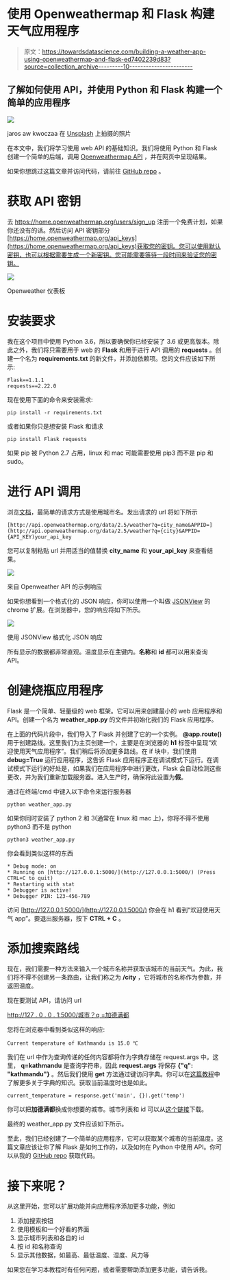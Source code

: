 # 使用 Openweathermap 和 Flask 构建天气应用程序

> 原文：<https://towardsdatascience.com/building-a-weather-app-using-openweathermap-and-flask-ed7402239d83?source=collection_archive---------10----------------------->

## 了解如何使用 API，并使用 Python 和 Flask 构建一个简单的应用程序

![](img/c3c0ddc56b76f1bf3d49a5be9b6916d7.png)

jaros aw kwoczaa 在 [Unsplash](https://unsplash.com?utm_source=medium&utm_medium=referral) 上拍摄的照片

在本文中，我们将学习使用 web API 的基础知识。我们将使用 Python 和 Flask 创建一个简单的后端，调用 [Openweathermap API](https://openweathermap.org/api) ，并在网页中呈现结果。

如果你想跳过这篇文章并访问代码，请前往 [GitHub repo](https://github.com/sagunsh/weather-app) 。

# 获取 API 密钥

去 https://home.openweathermap.org/users/sign_up 注册一个免费计划，如果你还没有的话。然后访问 API 密钥部分[https://home.openweathermap.org/api_keys](https://home.openweathermap.org/api_keys)获取您的密钥。您可以使用默认密钥，也可以根据需要生成一个新密钥。您可能需要等待一段时间来验证您的密钥。

![](img/9dcc5341b7179c1848da28df8674bda7.png)

Openweather 仪表板

# 安装要求

我在这个项目中使用 Python 3.6，所以要确保你已经安装了 3.6 或更高版本。除此之外，我们将只需要用于 web 的 **Flask** 和用于进行 API 调用的 **requests** 。创建一个名为 **requirements.txt** 的新文件，并添加依赖项。您的文件应该如下所示:

```
Flask==1.1.1
requests==2.22.0
```

现在使用下面的命令来安装需求:

```
pip install -r requirements.txt
```

或者如果你只是想安装 Flask 和请求

```
pip install Flask requests
```

如果 pip 被 Python 2.7 占用，linux 和 mac 可能需要使用 pip3 而不是 pip 和 sudo。

# 进行 API 调用

浏览[文档](https://openweathermap.org/current)，最简单的请求方式是使用城市名。发出请求的 url 将如下所示

```
[http://api.openweathermap.org/data/2.5/weather?q=city_name&APPID=](http://api.openweathermap.org/data/2.5/weather?q={city}&APPID={API_KEY)your_api_key
```

您可以复制粘贴 url 并用适当的值替换 **city_name** 和 **your_api_key** 来查看结果。

![](img/ad157328d318566d539e57062c3531dc.png)

来自 Openweather API 的示例响应

如果你想看到一个格式化的 JSON 响应，你可以使用一个叫做 [JSONView](https://chrome.google.com/webstore/detail/jsonview/chklaanhfefbnpoihckbnefhakgolnmc) 的 chrome 扩展。在浏览器中，您的响应将如下所示。

![](img/6935894d0b04be23d511d0c37e757bb3.png)

使用 JSONView 格式化 JSON 响应

所有显示的数据都非常直观。温度显示在**主**键内。**名称**和 **id** 都可以用来查询 API。

# 创建烧瓶应用程序

Flask 是一个简单、轻量级的 web 框架。它可以用来创建最小的 web 应用程序和 API。创建一个名为 **weather_app.py** 的文件并初始化我们的 Flask 应用程序。

在上面的代码片段中，我们导入了 Flask 并创建了它的一个实例。 **@app.route()** 用于创建路线。这里我们为主页创建一个，主要是在浏览器的 **h1** 标签中呈现“欢迎使用天气应用程序”。我们稍后将添加更多路线。在 if 块中，我们使用 **debug=True** 运行应用程序，这告诉 Flask 应用程序正在调试模式下运行。在调试模式下运行的好处是，如果我们在应用程序中进行更改，Flask 会自动检测这些更改，并为我们重新加载服务器。进入生产时，确保将此设置为**假**。

通过在终端/cmd 中键入以下命令来运行服务器

```
python weather_app.py
```

如果你同时安装了 python 2 和 3(通常在 linux 和 mac 上)，你将不得不使用 python3 而不是 python

```
python3 weather_app.py
```

你会看到类似这样的东西

```
* Debug mode: on
* Running on [http://127.0.0.1:5000/](http://127.0.0.1:5000/) (Press CTRL+C to quit)
* Restarting with stat
* Debugger is active!
* Debugger PIN: 123-456-789
```

访问 [http://127.0.0.1:5000/](http://127.0.0.1:5000/) 你会在 h1 看到“欢迎使用天气 app”。要退出服务器，按下 **CTRL + C** 。

# 添加搜索路线

现在，我们需要一种方法来输入一个城市名称并获取该城市的当前天气。为此，我们将不得不创建另一条路由，让我们称之为 **/city** ，它将城市的名称作为参数，并返回温度。

现在要测试 API，请访问 url

[http://127 . 0 . 0 . 1:5000/城市？q =加德满都](http://127.0.0.1:5000/city?q=kathmandu)

您将在浏览器中看到类似这样的响应:

```
Current temperature of Kathmandu is 15.0 ℃
```

我们在 url 中作为查询传递的任何内容都将作为字典存储在 request.args 中。这里， **q=kathmandu** 是查询字符串，因此 **request.args** 将保存 **{"q": "kathmandu"}** 。然后我们使用 **get** 方法通过键访问字典。你可以在[这篇教程](https://realpython.com/python-dicts/#dgetltkeygt-ltdefaultgt)中了解更多关于字典的知识。获取当前温度时也是如此。

```
current_temperature = response.get('main', {}).get('temp')
```

你可以把**加德满都**换成你想要的城市。城市列表和 id 可以从[这个链接](http://bulk.openweathermap.org/sample/city.list.json.gz)下载。

最终的 weather_app.py 文件应该如下所示。

至此，我们已经创建了一个简单的应用程序，它可以获取某个城市的当前温度。这篇文章应该让你了解 Flask 是如何工作的，以及如何在 Python 中使用 API。你可以从我的 [GitHub repo](https://github.com/sagunsh/weather-app) 获取代码。

# 接下来呢？

从这里开始，您可以扩展功能并向应用程序添加更多功能，例如

1.  添加搜索按钮
2.  使用模板和一个好看的界面
3.  显示城市列表和各自的 id
4.  按 id 和名称查询
5.  显示其他数据，如最高、最低温度、湿度、风力等

如果您在学习本教程时有任何问题，或者需要帮助添加更多功能，请告诉我。